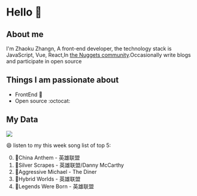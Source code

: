 # Hello 👋

## About me

I'm Zhaoku Zhangn, A front-end developer, the technology stack is JavaScript, Vue, React,In [the Nuggets community](https://juejin.cn/user/2999123452110574).Occasionally write blogs and participate in open source 

## Things I am passionate about

- FrontEnd :robot:
- Open source :octocat:

## My Data
<img src="https://github-readme-stats.vercel.app/api/top-langs/?username=Husky-Yellow" />

😄 listen to my this week song list of top 5:

0. 🌈China Anthem - 英雄联盟
1. 🌈Silver Scrapes - 英雄联盟/Danny McCarthy
2. 🌈Aggressive Michael - The Diner
3. 🌈Hybrid Worlds - 英雄联盟
4. 🌈Legends Were Born - 英雄联盟

